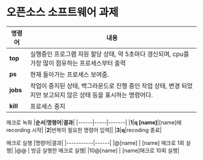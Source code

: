 # 오픈소스 소프트웨어 과제


|**명령어**|**내용**|
|-----|-----|
|**top**|실행중인 프로그램 자원 할당 상태, 약 5초마다 갱신되며, cpu를 가장 많이 점유하는 프로세스부터 출력|
|**ps**|현재 돌아가는 프로세스 보여줌.|
|**jobs**|작업이 중지된 상태, 백그라운드로 진행 중인 작업 상태, 변경 되었지만 보고되지 않은 상태 등을 표시하는 명령어다.|
|**kill**|프로세스 중지|

매크로 녹화
|**순서**|**명령어**|**결과**|
|------|-----|-------|
|**1**|**q [name]**|[name]에 recording 시작|
|**2**|반복이 필요한 명령어 입력||
|**3**|**q**|recoding 종료|
 
매크로 실행
|명령어|결과|
|-----------|------|
|@[name] |  [name] 매크로 1회 실행|
|@@ | 방금 실행한 매크로 실행|
|10@[name] |  [name]매크로 10회 실행|
